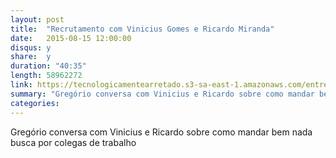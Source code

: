 ```yaml
---
layout: post
title:  "Recrutamento com Vinicius Gomes e Ricardo Miranda"
date:   2015-08-15 12:00:00
disqus: y
share:  y
duration: "40:35"
length: 58962272
link: https://tecnologicamentearretado.s3-sa-east-1.amazonaws.com/entrevistas/016-vinicius_e_ricardo/016-vinicius_e_ricardo.m4a
summary: "Gregório conversa com Vinicius e Ricardo sobre como mandar bem nada busca por colegas de trabalho"
categories: 
---
```


Gregório conversa com Vinicius e Ricardo sobre como mandar bem nada busca por colegas de trabalho

<audio src="https://tecnologicamentearretado.s3-sa-east-1.amazonaws.com/entrevistas/016-vinicius_e_ricardo/016-vinicius_e_ricardo.m4a" preload="none" />

Baixe o áudio desta conversa [aqui](https://tecnologicamentearretado.s3-sa-east-1.amazonaws.com/entrevistas/016-vinicius_e_ricardo/016-vinicius_e_ricardo.m4a).

Entrevista por [Gregório Melo](https://twitter.com/gregoriomelo)

Músicas de entrada e saída por [Marco Valtas](https://twitter.com/mavcunha)

Notas:

- Vinicius Gomes na Internet:
  - [Twitter](https://twitter.com/vvgomes)
  - [GitHub](https://github.com/vvgomes)
- Ricardo Miranda na Internet:
  - [Twitter](https://twitter.com/smricardo)
- [The Software Craftsman, Sandro Mancuso](http://www.amazon.com/The-Software-Craftsman-Professionalism-Pragmatism/dp/0134052501)
- [Max Howell e sua entrevista](https://twitter.com/mxcl/status/608682016205344768)
- [Processo de seleção na Automattic, mantenedora do wordpress.com](http://davemart.in/2015/04/22/inside-automattics-remote-hiring-process/)

